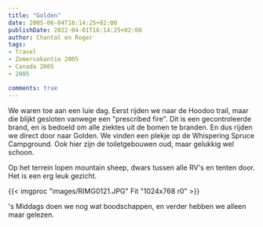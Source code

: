 ```yaml
---
title: "Golden"
date: 2005-06-04T16:14:25+02:00
publishDate: 2022-04-01T16:14:25+02:00
author: Chantal en Roger
tags:
- Travel
- Zomervakantie 2005
- Canada 2005
- 2005

comments: true
---
```


We waren toe aan een luie dag. Eerst rijden we naar de Hoodoo trail, maar die blijkt gesloten vanwege een "prescribed fire". Dit is een gecontroleerde brand, en is bedoeld om alle ziektes uit de bomen te branden. En dus rijden we direct door naar Golden. We vinden een plekje op de Whispering Spruce Campground. Ook hier zijn de toiletgebouwen oud, maar gelukkig wel schoon.

Op het terrein lopen mountain sheep, dwars tussen alle RV's en tenten door. Het is een erg leuk gezicht.

{{< imgproc "images/RIMG0121.JPG" Fit "1024x768 r0" >}}

's Middags doen we nog wat boodschappen, en verder hebben we alleen maar gelezen.
